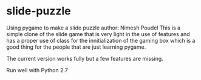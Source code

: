 # slide-puzzle
Using pygame to make a slide puzzle
author: Nimesh Poudel
This is a simple clone of the slide game that is very light in the use of features and has a proper use of 
class for the innitialization of the gaming box which is a good thing for the people that are just learning pygame.

The current version works fully but a few features are missing.

Run well with Python 2.7

